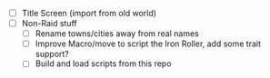 - [ ] Title Screen (import from old world)
- [ ] Non-Raid stuff
	- [ ] Rename towns/cities away from real names
	- [ ] Improve Macro/move to script the Iron Roller, add some trait support?
	- [ ] Build and load scripts from this repo